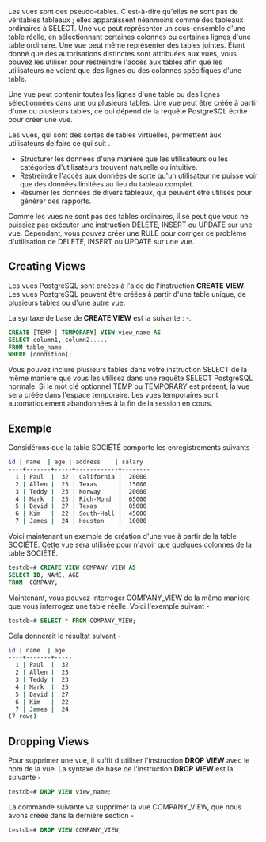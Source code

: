 Les vues sont des pseudo-tables. C'est-à-dire qu'elles ne sont pas de véritables tableaux ; elles apparaissent néanmoins comme des tableaux ordinaires à SELECT. Une vue peut représenter un sous-ensemble d'une table réelle, en sélectionnant certaines colonnes ou certaines lignes d'une table ordinaire. Une vue peut même représenter des tables jointes. Étant donné que des autorisations distinctes sont attribuées aux vues, vous pouvez les utiliser pour restreindre l'accès aux tables afin que les utilisateurs ne voient que des lignes ou des colonnes spécifiques d'une table.

Une vue peut contenir toutes les lignes d'une table ou des lignes sélectionnées dans une ou plusieurs tables. Une vue peut être créée à partir d'une ou plusieurs tables, ce qui dépend de la requête PostgreSQL écrite pour créer une vue.

Les vues, qui sont des sortes de tables virtuelles, permettent aux utilisateurs de faire ce qui suit .

- Structurer les données d'une manière que les utilisateurs ou les catégories d'utilisateurs trouvent naturelle ou intuitive.
- Restreindre l'accès aux données de sorte qu'un utilisateur ne puisse voir que des données limitées au lieu du tableau complet.
- Résumer les données de divers tableaux, qui peuvent être utilisés pour générer des rapports.

Comme les vues ne sont pas des tables ordinaires, il se peut que vous ne puissiez pas exécuter une instruction DELETE, INSERT ou UPDATE sur une vue. Cependant, vous pouvez créer une RULE pour corriger ce problème d'utilisation de DELETE, INSERT ou UPDATE sur une vue.

## Creating Views

Les vues PostgreSQL sont créées à l'aide de l'instruction **CREATE VIEW**. Les vues PostgreSQL peuvent être créées à partir d'une table unique, de plusieurs tables ou d'une autre vue.

La syntaxe de base de **CREATE VIEW** est la suivante : -.

```sql
CREATE [TEMP | TEMPORARY] VIEW view_name AS
SELECT column1, column2.....
FROM table_name
WHERE [condition];
```

Vous pouvez inclure plusieurs tables dans votre instruction SELECT de la même manière que vous les utilisez dans une requête SELECT PostgreSQL normale. Si le mot clé optionnel TEMP ou TEMPORARY est présent, la vue sera créée dans l'espace temporaire. Les vues temporaires sont automatiquement abandonnées à la fin de la session en cours.

## Exemple

Considérons que la table SOCIÉTÉ comporte les enregistrements suivants -

```bash
id | name  | age | address    | salary
----+-------+-----+------------+--------
  1 | Paul  |  32 | California |  20000
  2 | Allen |  25 | Texas      |  15000
  3 | Teddy |  23 | Norway     |  20000
  4 | Mark  |  25 | Rich-Mond  |  65000
  5 | David |  27 | Texas      |  85000
  6 | Kim   |  22 | South-Hall |  45000
  7 | James |  24 | Houston    |  10000
```

Voici maintenant un exemple de création d'une vue à partir de la table SOCIÉTÉ. Cette vue sera utilisée pour n'avoir que quelques colonnes de la table SOCIÉTÉ.

```sql
testdb=# CREATE VIEW COMPANY_VIEW AS
SELECT ID, NAME, AGE
FROM  COMPANY;
```

Maintenant, vous pouvez interroger COMPANY_VIEW de la même manière que vous interrogez une table réelle. Voici l'exemple suivant -

```sql
testdb=# SELECT * FROM COMPANY_VIEW;
```

Cela donnerait le résultat suivant -

```bash
id | name  | age
----+-------+-----
  1 | Paul  |  32
  2 | Allen |  25
  3 | Teddy |  23
  4 | Mark  |  25
  5 | David |  27
  6 | Kim   |  22
  7 | James |  24
(7 rows)
```

## Dropping Views

Pour supprimer une vue, il suffit d'utiliser l'instruction **DROP VIEW** avec le nom de la vue. La syntaxe de base de l'instruction **DROP VIEW** est la suivante - 

```sql
testdb=# DROP VIEW view_name;
```

La commande suivante va supprimer la vue COMPANY_VIEW, que nous avons créée dans la dernière section -

```sql
testdb=# DROP VIEW COMPANY_VIEW;
```
